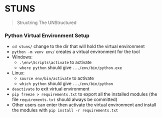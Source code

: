 # STUNS
> Structring The UNStructured

### Python Virtual Environment Setup
* `cd stuns/` change to the dir that will hold the virtual environment
* `python -m venv env/` creates a virtual environment for the tool
* Windows: 
	* `.\env\Scripts\activate` to activate
	*  `where python` should give `.../env/bin/python.exe` 
* Linux:
	* `source env/bin/activate` to activate
	* `which python` should give `.../env/bin/python`
* `deactivate` to exit virtual environment
* `pip freeze > requirements.txt` to export all the installed modules (the file `requirements.txt` should always be committed)
* Other users can enter then activate the virtual environment and install the modules with `pip install -r requirements.txt`

<!-- ### New Pipenv approach
This approach resembles a bit more that of npm, since it creates a Pipfile and a Pipfile.lock.
 * install pipenv `pip install --user pipenv`
 * now just do `pipenv install MODULE`
 * and run with `pipenv run python main.py` **OR** activate venv with `pipenv shell` -->